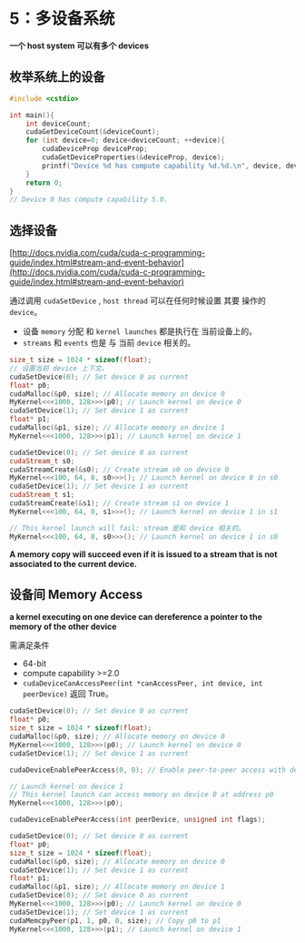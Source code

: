 # 5：多设备系统

**一个 host system 可以有多个 devices** 



## 枚举系统上的设备

```c++
#include <cstdio>

int main(){
	int deviceCount;
	cudaGetDeviceCount(&deviceCount);
	for (int device=0; device<deviceCount; ++device){
		cudaDeviceProp deviceProp;
		cudaGetDeviceProperties(&deviceProp, device);
		printf("Device %d has compute capability %d.%d.\n", device, deviceProp.major, deviceProp.minor);
	}
	return 0;
}
// Device 0 has compute capability 5.0.
```



## 选择设备

[http://docs.nvidia.com/cuda/cuda-c-programming-guide/index.html#stream-and-event-behavior](http://docs.nvidia.com/cuda/cuda-c-programming-guide/index.html#stream-and-event-behavior)

通过调用 `cudaSetDevice` , `host thread` 可以在任何时候设置 其要 操作的 `device`。

* 设备 `memory` 分配 和 `kernel launches` 都是执行在 当前设备上的。
* `streams` 和 `events` 也是 与 当前 `device` 相关的。

```c++
size_t size = 1024 * sizeof(float); 
// 设置当前 device 上下文。
cudaSetDevice(0); // Set device 0 as current 
float* p0; 
cudaMalloc(&p0, size); // Allocate memory on device 0 
MyKernel<<<1000, 128>>>(p0); // Launch kernel on device 0 
cudaSetDevice(1); // Set device 1 as current 
float* p1; 
cudaMalloc(&p1, size); // Allocate memory on device 1 
MyKernel<<<1000, 128>>>(p1); // Launch kernel on device 1
```



```c++
cudaSetDevice(0); // Set device 0 as current 
cudaStream_t s0; 
cudaStreamCreate(&s0); // Create stream s0 on device 0 
MyKernel<<<100, 64, 0, s0>>>(); // Launch kernel on device 0 in s0 
cudaSetDevice(1); // Set device 1 as current 
cudaStream_t s1; 
cudaStreamCreate(&s1); // Create stream s1 on device 1 
MyKernel<<<100, 64, 0, s1>>>(); // Launch kernel on device 1 in s1 

// This kernel launch will fail: stream 是和 device 相关的。
MyKernel<<<100, 64, 0, s0>>>(); // Launch kernel on device 1 in s0
```



**A memory copy will succeed even if it is issued to a stream that is not associated to the current device.**



## 设备间 Memory Access

**a kernel executing on one device can dereference a pointer to the memory of the other device**



需满足条件

* 64-bit
* compute capability >=2.0
* `cudaDeviceCanAccessPeer(int *canAccessPeer, int device, int peerDevice)`  返回 True。



```c++
cudaSetDevice(0); // Set device 0 as current 
float* p0; 
size_t size = 1024 * sizeof(float); 
cudaMalloc(&p0, size); // Allocate memory on device 0 
MyKernel<<<1000, 128>>>(p0); // Launch kernel on device 0 
cudaSetDevice(1); // Set device 1 as current

cudaDeviceEnablePeerAccess(0, 0); // Enable peer-to-peer access with device 0 

// Launch kernel on device 1 
// This kernel launch can access memory on device 0 at address p0 
MyKernel<<<1000, 128>>>(p0);

```



```c++
cudaDeviceEnablePeerAccess(int peerDevice, unsigned int flags);
```



```c++
cudaSetDevice(0); // Set device 0 as current 
float* p0; 
size_t size = 1024 * sizeof(float); 
cudaMalloc(&p0, size); // Allocate memory on device 0 
cudaSetDevice(1); // Set device 1 as current 
float* p1; 
cudaMalloc(&p1, size); // Allocate memory on device 1 
cudaSetDevice(0); // Set device 0 as current 
MyKernel<<<1000, 128>>>(p0); // Launch kernel on device 0 
cudaSetDevice(1); // Set device 1 as current 
cudaMemcpyPeer(p1, 1, p0, 0, size); // Copy p0 to p1 
MyKernel<<<1000, 128>>>(p1); // Launch kernel on device 1
```





